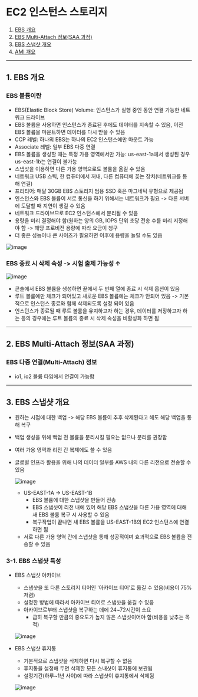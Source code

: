 # EC2 인스턴스 스토리지

1. [EBS 개요](#1-ebs-개요)
2. [EBS Multi-Attach 정보(SAA 과정)](#2-ebs-multi-attach-정보saa-과정)
3. [EBS 스냅샷 개요](#3-ebs-스냅샷-개요)
4. [AMI 개요](#4-AMI-개요)

---

## 1. EBS 개요

### EBS 볼륨이란
- EBS(Elastic Block Store) Volume: 인스턴스가 실행 중인 동안 연결 가능한 네트워크 드라이브
- EBS 볼륨을 사용하면 인스턴스가 종료된 후에도 데이터를 지속할 수 있음, 이전 EBS 볼륨을 마운트하면 데이터를 다시 받을 수 있음
- CCP 레벨: 하나의 EBS는 하나의 EC2 인스턴스에만 마운트 가능
- Associate 레벨: 일부 EBS 다중 연결
- EBS 볼륨을 생성할 때는 특정 가용 영역에서만 가능: us-east-1a에서 생성된 경우 us-east-1b는 연결이 불가능
- 스냅샷을 이용하면 다른 가용 영역으로도 볼륨을 옮길 수 있음
- 네트워크 USB 스틱, 한 컴퓨터에서 꺼내, 다른 컴퓨터에 꽂는 장치(네트워크를 통해 연결)
- 프리티어: 매달 30GB EBS 스토리지 범용 SSD 혹은 마그네틱 유형으로 제공됨
- 인스턴스와 EBS 볼륨이 서로 통신을 하기 위해서는 네트워크가 필요 -> 다른 서버에 도달할 때 지연이 생길 수 있음
- 네트워크 드라이브므로 EC2 인스턴스에서 분리될 수 있음
- 용량을 미리 결정해야 함(원하는 양의 GB, IOPS 단위 초당 전송 수를 미리 지정해야 함 -> 해당 프로비전 용량에 따라 요금이 청구
- 더 좋은 성능이나 큰 사이즈가 필요하면 이후에 용량을 늘릴 수도 있음

![image](https://github.com/seonwook97/Certificate/assets/92377162/bbf2e6b2-5747-442b-822f-e34b80c74d20)

### EBS 종료 시 삭제 속성 -> 시험 출제 가능성 ↑

![image](https://github.com/seonwook97/Certificate/assets/92377162/7cdf3489-f61f-4018-98f8-347e0a7c40a2)

- 콘솔에서 EBS 볼륨을 생성하면 끝에서 두 번째 열에 종료 시 삭제 옵션이 있음
- 루트 볼륨에만 체크가 되어있고 새로운 EBS 볼륨에는 체크가 안되어 있음 -> 기본적으로 인스턴스 종료와 함께 삭제되도록 설정 되어 있음
- 인스턴스가 종료될 때 루트 볼륨을 유지하고자 하는 경우, 데이터를 저장하고자 하는 등의 경우에는 루트 볼륨의 종료 시 삭제 속성을 비활성화 하면 됨

---

## 2. EBS Multi-Attach 정보(SAA 과정)

### EBS 다중 연결(Multi-Attach) 정보
- io1, io2 볼륨 타임에서 연결이 가능함

---

## 3. EBS 스냅샷 개요
- 원하는 시점에 대한 백업 -> 해당 EBS 볼륨이 추후 삭제된다고 해도 해당 백업을 통해 복구
- 백업 생성을 위해 백업 전 볼륨을 분리시킬 필요는 없으나 분리를 권장함
- 여러 가용 영역과 리전 간 복제에도 쓸 수 있음
- 글로벌 인프라 활용을 위해 나의 데이터 일부를 AWS 내의 다른 리전으로 전송할 수 있음

    ![image](https://github.com/seonwook97/Certificate/assets/92377162/052362e0-95fe-4557-a656-90c4a304f316)
    - US-EAST-1A -> US-EAST-1B
        - EBS 볼륨에 대한 스냅샷을 만들어 전송
        - EBS 스냅샷이 리전 내에 있어 해당 EBS 스냅샷을 다른 가용 영역에 대해 새 EBS 볼륨 복구 시 사용할 수 있음
        - 복구작업이 끝나면 새 EBS 볼륨을 US-EAST-1B의 EC2 인스턴스에 연결하면 됨 
    - 서로 다른 가용 영역 간에 스냅샷을 통해 성공적이며 효과적으로 EBS 볼륨을 전송할 수 있음

### 3-1. EBS 스냅샷 특성
- EBS 스냅샷 아카이브
    - 스냅샷을 또 다른 스토리지 티어인 '아카이브 티어'로 옮길 수 있음(비용이 75% 저렴)
    - 설정한 방법에 따라서 아카이브 티어로 스냅샷을 옮길 수 있음
    - 아카이브로부터 스냅샷을 복구하는 데에 24~72시간이 소요
        - 급히 복구할 만큼의 중요도가 높지 않은 스냅샷이어야 함(비용을 낮추는 목적)
    
    ![image](https://github.com/seonwook97/Certificate/assets/92377162/67a124d2-2528-4273-97aa-0476975d1a1e)

- EBS 스냅샷 휴지통
    - 기본적으로 스냅샷을 삭제하면 다시 복구할 수 없음
    - 휴지통을 설정해 두면 삭제한 모든 스내샷이 휴지통에 보관됨
    - 설정기간(하루~1년 사이)에 따라 스냅샷이 휴지통에서 삭제됨

    ![image](https://github.com/seonwook97/Certificate/assets/92377162/9c7c500b-dc1d-4089-9658-af38ccc9e2f4)